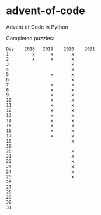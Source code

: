 # advent-of-code

Advent of Code in Python

Completed puzzles:

    Day    2018   2019    2020    2021
    1         x      x       x        
    2         x      x       x        
    3                        x        
    4                        x        
    5                x       x        
    6                        x        
    7                x       x        
    8                x       x        
    9                x       x        
    10               x       x        
    11               x       x        
    12               x       x        
    13               x       x        
    14               x       x        
    15               x       x        
    16               x       x        
    17               x       x        
    18                       x        
    19                                
    20                       x        
    21                       x        
    22                       x        
    23                       x        
    24                       x        
    25                       x        
    26                                
    27                                
    28                                
    29                                
    30                                
    31                                
